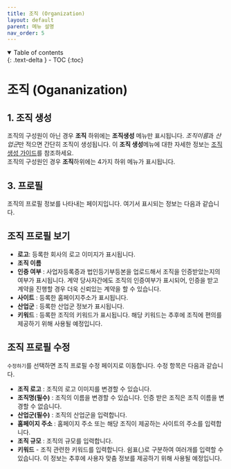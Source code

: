 ```yaml
---
title: 조직 (Organization)
layout: default
parent: 메뉴 설명
nav_order: 5
---
```

<details open markdown="block">
  <summary>
    Table of contents
  </summary>
  {: .text-delta }
- TOC
{:toc}
</details>

# 조직 (Ogananization)

## 1. 조직 생성 
조직의 구성원이 아닌 경우 **조직** 하위에는 **조직생성** 메뉴만 표시됩니다. *조직이름*과 *산업군*만 적으면 간단히 조직이 생성됩니다. 
이 **조직 생성**메뉴에 대한 자세한 정보는 [조직 생성 가이드](/organization/create.html)를 참조하세요.  
조직의 구성원인 경우 **조직**하위에는 4가지 하위 메뉴가 표시됩니다. 


## 3. 프로필
조직의 프로필 정보를 나타내는 페이지입니다. 여기서 표시되는 정보는 다음과 같습니다. 

## 조직 프로필 보기 

- **로고**: 등록한 회사의 로고 이미지가 표시됩니다. 
- **조직 이름**
- **인증 여부** : 사업자등록증과 법인등기부등본을 업로드해서 조직을 인증받았는지의 여부가 표시됩니다. 계약 당사자간에도 조직의 인증여부가 표시되어, 인증을 받고 계약을 진행할 경우 더욱 신뢰있는 계약을 할 수 있습니다. 
- **사이트** :  등록한 홈페이지주소가 표시됩니다. 
- **산업군** : 등록한 산업군 정보가 표시됩니다. 
- **키워드** : 등록한 조직의 키워드가 표시됩니다. 해당 키워드는 추후에 조직에 편의를 제공하기 위해 사용될 예정입니다. 

## 조직 프로필 수정 
`수정하기`를 선택하면 조직 프로필 수정 페이지로 이동합니다. 수정 항목은 다음과 같습니다. 
- **조직 로고** : 조직의 로고 이미지를 변경할 수 있습니다. 
- **조직명(필수)** : 조직의 이름을 변경할 수 있습니다. 인증 받은 조직은 조직 이름을 변경할 수 없습니다. 
- **산업군(필수)** : 조직의 산업군을 입력합니다. 
- **홈페이지 주소** : 홈페이지 주소 또는 해당 조직이 제공하는 사이트의 주소를 입력합니다. 
- **조직 규모** :  조직의 규모를 입력합니다. 
- **키워드** - 조직 관련한 키워드를 입력합니다. 쉼표(,)로 구분하여 여러개를 입력할 수 있습니다. 이 정보는 추후에 사용자 맞춤 정보를 제공하기 위해 사용될 예정입니다.
